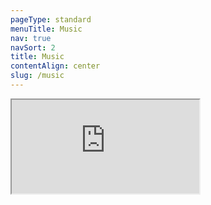 ```yaml
---
pageType: standard
menuTitle: Music
nav: true
navSort: 2
title: Music
contentAlign: center
slug: /music
---
```

<div class="col-sm-10 offset-sm-1 col-md-8 offset-md-2 embed-responsive embed-responsive-4by3">

<iframe class="embed-responsive-item" src="https://bandcamp.com/EmbeddedPlayer/album=3528121865/size=large/bgcol=333333/linkcol=e99708/artwork=small/transparent=true/" seamless><a href="http://livingtype.bandcamp.com/album/eleven-ep">Eleven EP by Living Type</a></iframe>


</div>

